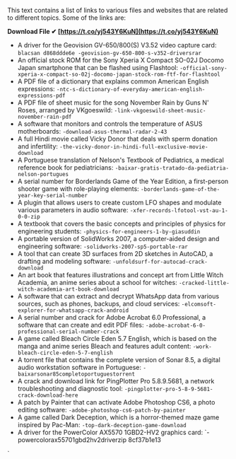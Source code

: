 This text contains a list of links to various files and websites that are related to different topics. Some of the links are:
 
**Download File ✔ [https://t.co/yj543Y6KuN](https://t.co/yj543Y6KuN)**


 
- A driver for the Geovision GV-650/800(S) V3.52 video capture card: `blacsan d868ddde6e -geovision-gv-650-800-s-v352-driversrar`
- An official stock ROM for the Sony Xperia X Compact SO-02J Docomo Japan smartphone that can be flashed using Flashtool: `-official-sony-xperia-x-compact-so-02j-docomo-japan-stock-rom-ftf-for-flashtool`
- A PDF file of a dictionary that explains common American English expressions: `-ntc-s-dictionary-of-everyday-american-english-expressions-pdf`
- A PDF file of sheet music for the song November Rain by Guns N' Roses, arranged by VKgoeswild: `-link-vkgoeswild-sheet-music-november-rain-pdf`
- A software that monitors and controls the temperature of ASUS motherboards: `-download-asus-thermal-radar-2-43`
- A full Hindi movie called Vicky Donor that deals with sperm donation and infertility: `-the-vicky-donor-in-hindi-full-exclusive-movie-download`
- A Portuguese translation of Nelson's Textbook of Pediatrics, a medical reference book for pediatricians: `-baixar-gratis-tratado-da-pediatria-nelson-portugues`
- A serial number for Borderlands Game of the Year Edition, a first-person shooter game with role-playing elements: `-borderlands-game-of-the-year-key-serial-number`
- A plugin that allows users to create custom LFO shapes and modulate various parameters in audio software: `-xfer-records-lfotool-vst-au-1-0-0-zip`
- A textbook that covers the basic concepts and principles of physics for engineering students: `-physics-for-engineers-1-by-giasuddin`
- A portable version of SolidWorks 2007, a computer-aided design and engineering software: `-solidworks-2007-sp5-portable-rar`
- A tool that can create 3D surfaces from 2D sketches in AutoCAD, a drafting and modeling software: `-unfoldsurf-for-autocad-crack-download`
- An art book that features illustrations and concept art from Little Witch Academia, an anime series about a school for witches: `-cracked-little-witch-academia-art-book-download`
- A software that can extract and decrypt WhatsApp data from various sources, such as phones, backups, and cloud services: `-elcomsoft-explorer-for-whatsapp-crack-android`
- A serial number and crack for Adobe Acrobat 6.0 Professional, a software that can create and edit PDF files: `-adobe-acrobat-6-0-professional-serial-number-crack`
- A game called Bleach Circle Eden 5.7 English, which is based on the manga and anime series Bleach and features adult content: `-work-bleach-circle-eden-5-7-english`
- A torrent file that contains the complete version of Sonar 8.5, a digital audio workstation software in Portuguese: `-baixarsonar85completoportuguestorrent`
- A crack and download link for PingPlotter Pro 5.8.9.5681, a network troubleshooting and diagnostic tool: `-pingplotter-pro-5-8-9-5681-crack-download-here`
- A patch by Painter that can activate Adobe Photoshop CS6, a photo editing software: `-adobe-photoshop-cs6-patch-by-painter`
- A game called Dark Deception, which is a horror-themed maze game inspired by Pac-Man: `-top-dark-deception-game-download`
- A driver for the PowerColor AX5570 1GBD2-HV2 graphics card: `-powercolorax55701gbd2hv2driverzip 8cf37b1e13


`